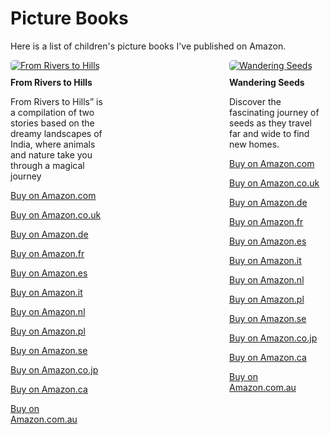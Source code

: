 # Picture Books

<style>
.books-list {
  display: flex;
  flex-wrap: wrap;
  gap: 200px;
}

.book-item {
  width: 150px;
  text-align: left;
}

.book-item img {
  max-width: 100%;
  height: auto;
  border-radius: 5px;
}

.book-item p {
  margin-top: 10px;
  font-size: 14px;
}

</style>    
Here is a list of children's picture books I've published on Amazon.

<div class="books-list">

  <div class="book-item">
    <a href="https://www.amazon.com/dp/B0DCW43W85" target="_blank">
      <img src="https://m.media-amazon.com/images/I/71SzF0APdLL._SL1413_.jpg" alt="From Rivers to Hills"  />
    </a>
    <p><strong>From Rivers to Hills</strong></p>
    <p>From Rivers to Hills” is a compilation of two stories based on the dreamy landscapes of India, where animals and nature take you through a magical journey</p>
    <p><a href="https://www.amazon.com/dp/B0DCW43W85" target="_blank">Buy on Amazon.com</a></p>
    <p><a href="https://www.amazon.co.uk/dp/B0DCW43W85" target="_blank">Buy on Amazon.co.uk</a></p>
    <p><a href="https://www.amazon.de/dp/B0DCW43W85" target="_blank">Buy on Amazon.de</a></p>
    <p><a href="https://www.amazon.fr/dp/B0DCW43W85" target="_blank">Buy on Amazon.fr</a></p>
    <p><a href="https://www.amazon.es/dp/B0DCW43W85" target="_blank">Buy on Amazon.es</a></p>
    <p><a href="https://www.amazon.it/dp/B0DCW43W85" target="_blank">Buy on Amazon.it</a></p>
    <p><a href="https://www.amazon.nl/dp/B0DCW43W85" target="_blank">Buy on Amazon.nl</a></p>
    <p><a href="https://www.amazon.pl/dp/B0DCW43W85" target="_blank">Buy on Amazon.pl</a></p>
    <p><a href="https://www.amazon.se/dp/B0DCW43W85" target="_blank">Buy on Amazon.se</a></p>
    <p><a href="https://www.amazon.co.jp/dp/B0DCW43W85" target="_blank">Buy on Amazon.co.jp</a></p>
    <p><a href="https://www.amazon.ca/dp/B0DCW43W85" target="_blank">Buy on Amazon.ca</a></p>
    <p><a href="https://www.amazon.com.au/dp/B0DCW43W85" target="_blank">Buy on Amazon.com.au</a></p>
  </div>

  <div class="book-item">
    <a href="https://www.amazon.com/dp/B0DD3GTQP3" target="_blank">
      <img src="https://m.media-amazon.com/images/I/71ajCnGEg7L._SL1413_.jpg" alt="Wandering Seeds" />
    </a>
    <p><strong>Wandering Seeds</strong></p>
    <p>Discover the fascinating journey of seeds as they travel far and wide to find new homes.</p>
    <p><a href="https://www.amazon.com/dp/B0DD3GTQP3" target="_blank">Buy on Amazon.com</a></p>
    <p><a href="https://www.amazon.co.uk/dp/B0DD3GTQP3" target="_blank">Buy on Amazon.co.uk</a></p>
    <p><a href="https://www.amazon.de/dp/B0DD3GTQP3" target="_blank">Buy on Amazon.de</a></p>
    <p><a href="https://www.amazon.fr/dp/B0DD3GTQP3" target="_blank">Buy on Amazon.fr</a></p>
    <p><a href="https://www.amazon.es/dp/B0DD3GTQP3" target="_blank">Buy on Amazon.es</a></p>
    <p><a href="https://www.amazon.it/dp/B0DD3GTQP3" target="_blank">Buy on Amazon.it</a></p>
    <p><a href="https://www.amazon.nl/dp/B0DD3GTQP3" target="_blank">Buy on Amazon.nl</a></p>
    <p><a href="https://www.amazon.pl/dp/B0DD3GTQP3" target="_blank">Buy on Amazon.pl</a></p>
    <p><a href="https://www.amazon.se/dp/B0DD3GTQP3" target="_blank">Buy on Amazon.se</a></p>
    <p><a href="https://www.amazon.co.jp/dp/B0DD3GTQP3" target="_blank">Buy on Amazon.co.jp</a></p>
    <p><a href="https://www.amazon.ca/dp/B0DD3GTQP3" target="_blank">Buy on Amazon.ca</a></p>
    <p><a href="https://www.amazon.com.au/dp/B0DD3GTQP3" target="_blank">Buy on Amazon.com.au</a></p>
  </div>

  <!-- Add more book items here -->

</div>
